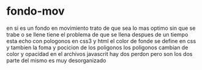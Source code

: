 # fondo-mov
en si es un fondo en movimiento trato de que sea lo mas optimo sin que se trabe o se llene
tiene el problema de que se llena despues de un tiempo 
esta echo con pologonos en css3 y html el color de fonde se define en css y tambien la foma y pocicion de los poligonos
los poligonos cambian de color y opacidad en el archivos javascrit hay dos perdon pero son los dos parte del mismo es muy desorganizado
